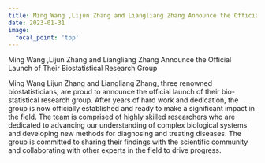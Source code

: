 ```yaml
---
title: Ming Wang ,Lijun Zhang and Liangliang Zhang Announce the Official Launch of Their Biostatistical Research Group
date: 2023-01-31
image:
  focal_point: 'top'
---
```


Ming Wang ,Lijun Zhang and Liangliang Zhang Announce the Official Launch of Their Biostatistical Research Group

<!--more-->

Ming Wang Lijun Zhang and Liangliang Zhang, three renowned biostatisticians, are proud to announce the official launch of their bio-statistical research group. After years of hard work and dedication, the group is now officially established and ready to make a significant impact in the field. The team is comprised of highly skilled researchers who are dedicated to advancing our understanding of complex biological systems and developing new methods for diagnosing and treating diseases. The group is committed to sharing their findings with the scientific community and collaborating with other experts in the field to drive progress.

